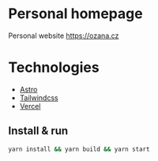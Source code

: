 # Personal homepage

Personal website https://ozana.cz

# Technologies 

- [Astro](https://astro.build/)
- [Tailwindcss](https://tailwindcss.com/)
- [Vercel](https://vercel.com/)

## Install & run

```bash
yarn install && yarn build && yarn start
```
